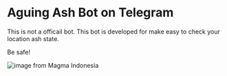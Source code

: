 # Aguing Ash Bot on Telegram

This is not a officail bot. This bot is developed for make easy to check your location ash state.

Be safe!

![image from Magma Indonesia](https://pbs.twimg.com/media/DPpCMVpUQAA-Ayt.jpg)
